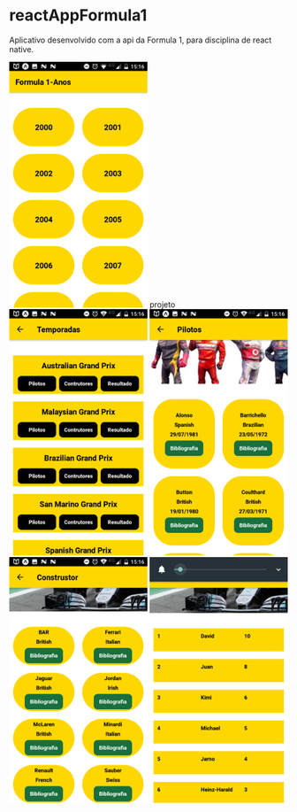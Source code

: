 # reactAppFormula1
Aplicativo desenvolvido com a api da Formula 1, para disciplina de react native.

<img src="https://github.com/manassesV/reactAppFormula1/blob/master/Screenshot_20190623-151603.png" width="250" > 
projeto

<img src="https://github.com/manassesV/reactAppFormula1/blob/master/Screenshot_20190623-151629.png" width="250"  > 

<img src="https://github.com/manassesV/reactAppFormula1/blob/master/Screenshot_20190623-151644.png" width="250" > 

<img src="https://github.com/manassesV/reactAppFormula1/blob/master/Screenshot_20190623-151655.png" width="250" > 

<img src="https://github.com/manassesV/reactAppFormula1/blob/master/Screenshot_20190623-151707.png" width="250" > 





